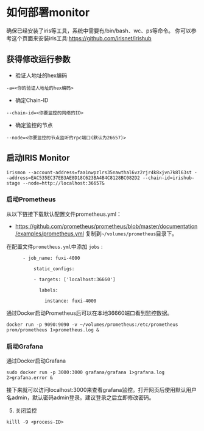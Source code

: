 # 如何部署monitor

确保已经安装了iris等工具，系统中需要有/bin/bash、wc、ps等命令。 你可以参考这个页面来安装iris工具:https://github.com/irisnet/irishub

## 获得修改运行参数

* 验证人地址的hex编码

```
-a=<你的验证人地址的hex编码>
```

* 确定Chain-ID

```
--chain-id=<你要监控的网络的ID>
```

* 确定监控的节点


```
--node=<你要监控的节点监听的rpc端口(默认为26657)>
```

## 启动IRIS Monitor

```
irismon --account-address=faa1nwpzlrs35nawthal6vz2rjr4k8xjvn7k8l63st --address=EAC535EC37EB3AE8D18C623BA4B4C8128BC082D2 --chain-id=irishub-stage --node=http://localhost:36657&
```


### 启动Prometheus

从以下链接下载默认配置文件prometheus.yml：
* https://github.com/prometheus/prometheus/blob/master/documentation/examples/prometheus.yml
复制到`~/volumes/prometheus`目录下。

在配置文件`prometheus.yml`中添加 `jobs` :

```$xslt
      - job_name: fuxi-4000
      
          static_configs:
      
          - targets: ['localhost:36660']
      
            labels:
      
              instance: fuxi-4000
```

通过Docker启动Prometheus后可以在本地36660端口看到监控数据。
```
docker run -p 9090:9090 -v ~/volumes/prometheus:/etc/prometheus prom/prometheus 1>prometheus.log &
```
### 启动Grafana

通过Docker启动Grafana
```$xslt
sudo docker run -p 3000:3000 grafana/grafana 1>grafana.log 2>grafana.error &
```

接下来就可以访问localhost:3000来查看grafana监控。打开网页后使用默认用户名admin，默认密码admin登录。建议登录之后立即修改密码。

5. 关闭监控
```$xslt
killl -9 <process-ID>
```